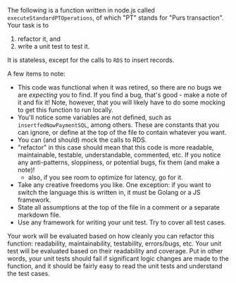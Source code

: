 The following is a function written in node.js called `executeStandardPTOperations`, of which "PT" stands for "Purs transaction". Your task is to 
1) refactor it, and 
2) write a unit test to test it. 

It is stateless, except for the calls to `RDS` to insert records. 

A few items to note: 
- This code was functional when it was retired, so there are no bugs we are *expecting* you to find. If you find a bug, that's good - make a note of it and fix it! Note, however, that you will likely have to do some mocking to get this function to run locally. 
- You'll notice some variables are not defined, such as `insertfedNowPaymentSQL`, among others. These are constants that you can ignore, or define at the top of the file to contain whatever you want. 
- You can (and should) mock the calls to RDS.
- "refactor" in this case should mean that this code is more readable, maintainable, testable, understandable, commented, etc. If you notice any anti-patterns, sloppiness, or potential bugs, fix them (and make a note)!
	- also, if you see room to optimize for latency, go for it. 
- Take any creative freedoms you like. One exception: if you want to switch the language this is written in, it must be Golang or a JS framework. 
- State all assumptions at the top of the file in a comment or a separate markdown file. 
- Use any framework for writing your unit test. Try to cover all test cases. 

Your work will be evaluated based on how cleanly you can refactor this function: readability, maintainability, testability, errors/bugs, etc. Your unit test will be evaluated based on their readability and coverage. Put in other words, your unit tests should fail if significant logic changes are made to the function, and it should be fairly easy to read the unit tests and understand the test cases. 